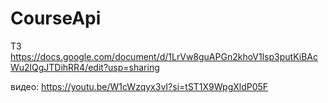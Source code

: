 # CourseApi
ТЗ
https://docs.google.com/document/d/1LrVw8guAPGn2khoV1lsp3putKiBAcWu2lQgJTDihRR4/edit?usp=sharing


видео:
https://youtu.be/W1cWzqyx3vI?si=tST1X9WpgXldP05F
